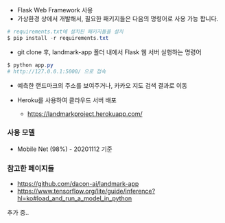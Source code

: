 * Flask Web Framework 사용
* 가상환경 상에서 개발해서, 필요한 패키지들은 다음의 명령어로 사용 가능 합니다.

```powershell
# requirements.txt에 설치된 패키지들을 설치
$ pip install -r requirements.txt
```

- git clone 후, landmark-app 폴더 내에서 Flask 웹 서버 실행하는 명령어

```powershell
$ python app.py
# http://127.0.0.1:5000/ 으로 접속
```

- 예측한 랜드마크의 주소를 보여주거나, 카카오 지도 검색 결과로 이동

- Heroku를 사용하여 클라우드 서버 배포 
  - https://landmarkproject.herokuapp.com/

### 사용 모델

- Mobile Net (98%) - 20201112 기준


### 참고한 페이지들

- https://github.com/dacon-ai/landmark-app
- https://www.tensorflow.org/lite/guide/inference?hl=ko#load_and_run_a_model_in_python





추가 중..
